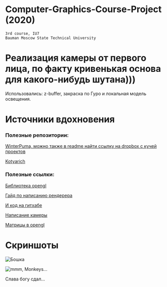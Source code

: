 # Computer-Graphics-Course-Project (2020)

```
3rd course, IU7
Bauman Moscow State Technical University
```

# Реализация камеры от первого лица, по факту кривенькая основа для какого-нибудь шутана)))

Использовались: z-buffer, закраска по Гуро и локальная модель освещения.

# Источники вдохновения

### Полезные репозитории:

[WinterPuma, можно также в readme найти ссылку на dropbox c кучей проектов](https://github.com/Winterpuma/bmstu_CG_CP)

[Kotyarich](https://github.com/Kotyarich/computer-graphic-project)

### Полезные ссылки:

[Библиотека opengl](https://github.com/g-truc/glm/blob/0.9.5/glm/gtc/matrix_transform.inl#L208)

[Гайд по написанию рендерера](https://habr.com/ru/post/248153/)

[И код на гитхабе](https://github.com/ssloy/tinyrenderer/tree/10723326bb631d081948e5346d2a64a0dd738557)

[Написание камеры](http://esate.ru/uroki/OpenGL/uroki_opengl/_p4116/)

[Матрицы в opengl](http://opengl-tutorial.blogspot.com/p/3.html)

# Скриншоты

![Бошка](https://github.com/shlyapos/bmstu_cg_proj/blob/master/Documents/ui_example0.png)

![mmm, Monkeys...](https://github.com/shlyapos/bmstu_cg_proj/blob/master/Documents/ui_example1.png)

Слава богу сдал...
